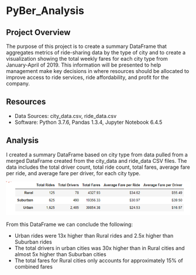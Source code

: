 # PyBer_Analysis

## Project Overview
The purpose of this project is to create a summary DataFrame that aggregates metrics of ride-sharing data by the 
type of city and to create a visualization showing the total weekly fares for each city type from January-April of 
2019. This information will be presented to help management make key decisions in where resources should be 
allocated to improve access to ride services, ride affordability, and profit for the company.

## Resources
- Data Sources: city_data.csv, ride_data.csv
- Software: Python 3.7.6, Pandas 1.3.4, Jupyter Notebook 6.4.5

## Analysis

I created a summary DataFrame based on city type from data pulled from a merged DataFrame created from the city_data
and ride_data CSV files. The data includes the total driver count, total ride count, total fares, average fare per ride,
and average fare per driver, for each city type. 

![summary dataframe](https://github.com/mein0819/PyBer_Analysis/blob/main/readMe_Images/dataFrame_summary.png)

From this DataFrame we can conclude the following:
- Urban rides were 13x higher than Rural rides and 2.5x higher than Suburban rides
- The total drivers in urban cities was 30x higher than in Rural cities and almost 5x higher than Suburban cities
- The total fares for Rural cities only accounts for approximately 15% of combined fares
